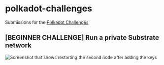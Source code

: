 # polkadot-challenges

Submissions for the [Polkadot Challenges](https://github.com/Polkadot-Network/hello-world-by-polkadot)

## [BEGINNER CHALLENGE] Run a private Substrate network

![Screenshot that shows restarting the second node after adding the keys](https://imgur.com/Nmnx68s)
